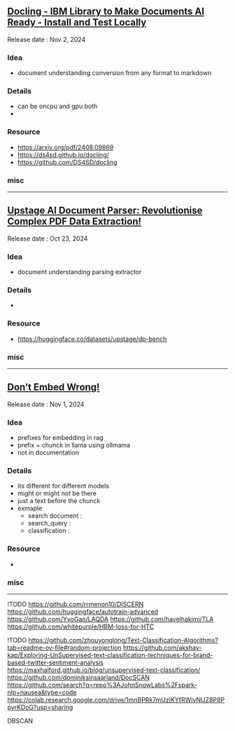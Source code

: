 ## [Docling - IBM Library to Make Documents AI Ready - Install and Test Locally](https://youtu.be/9gDJ6PhvVck)
Release date :  Nov 2, 2024  
### Idea
- document understanding conversion from any format to markdown

### Details
- can be oncpu and gpu both
- 

### Resource
- https://arxiv.org/pdf/2408.09869
- https://ds4sd.github.io/docling/
- https://github.com/DS4SD/docling

### misc
 
---
## [Upstage AI Document Parser: Revolutionise Complex PDF Data Extraction!](https://youtu.be/Y2gXmCM3NMw)
Release date : Oct 23, 2024
### Idea
- document understanding parsing extractor

### Details
- 

### Resource
- https://huggingface.co/datasets/upstage/dp-bench

### misc
 
---
## [Don’t Embed Wrong!](https://youtu.be/76EIC_RaDNw)
Release date : Nov 1, 2024 
### Idea
- prefixes for embedding in rag
- prefix + chunck in llama using ollmama
- not in documentation

### Details
- its different for different models
- might or might not be there
- just a text before the chunck
- exmaple 
    - search document : 
    - search_query : 
    - classification : 

### Resource
- 

### misc
 
---
!TODO
https://github.com/rrmenon10/DISCERN
https://github.com/huggingface/autotrain-advanced
https://github.com/YvoGao/LAQDA
https://github.com/havelhakimi/TLA
https://github.com/whitepurple/HBM-loss-for-HTC

!TODO
https://github.com/zhouyonglong/Text-Classification-Algorithms?tab=readme-ov-file#random-projection
https://github.com/akshay-kap/Exploring-UnSupervised-text-classification-techniques-for-brand-based-twitter-sentiment-analysis
https://maxhalford.github.io/blog/unsupervised-text-classification/
https://github.com/dominiksinsaarland/DocSCAN
https://github.com/search?q=repo%3AJohnSnowLabs%2Fspark-nlp+nausea&type=code
https://colab.research.google.com/drive/1mnBPRk7mUzIKYfRWivNUZ8P8PpyrKDoG?usp=sharing

DBSCAN